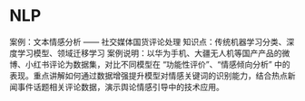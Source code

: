 # NLP
案例：文本情感分析 —— 社交媒体国货评论处理
知识点：传统机器学习分类、深度学习模型、领域迁移学习
案例说明：以华为手机、大疆无人机等国产产品的微博、小红书评论为数据集，对比不同模型在 “功能性评价”、“情感倾向分析” 中的表现。重点讲解如何通过数据增强提升模型对情感关键词的识别能力，结合热点新闻事件话题相关评论数据，演示舆论情感引导中的技术应用。
